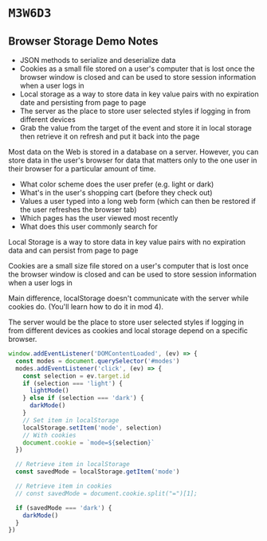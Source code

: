 # `M3W6D3`

## Browser Storage Demo Notes

- JSON methods to serialize and deserialize data
- Cookies as a small file stored on a user's computer that is lost once the browser window is closed and can be used to store session information when a user logs in
- Local storage as a way to store data in key value pairs with no expiration date and persisting from page to page
- The server as the place to store user selected styles if logging in from different devices
- Grab the value from the target of the event and store it in local storage then retrieve it on refresh and put it back into the page

Most data on the Web is stored in a database on a server. However,
you can store data in the user's browser for data that
matters only to the one user in their browser for a particular amount of
time.

- What color scheme does the user prefer (e.g. light or dark)
- What's in the user's shopping cart (before they check out)
- Values a user typed into a long web form (which can then be restored if the user refreshes the browser tab)
- Which pages has the user viewed most recently
- What does this user commonly search for

Local Storage is a way to store data in key value pairs with no
expiration data and can persist from page to page

Cookies are a small size file stored on a user's computer that is lost once the browser window is closed and can be used to store session information when a user logs in

Main difference, localStorage doesn't communicate with the server while cookies do. (You'll learn how to do it in mod 4).

The server would be the place to store user selected styles if logging in from different devices as cookies and local storage depend on a
specific browser.

```js
window.addEventListener('DOMContentLoaded', (ev) => {
  const modes = document.querySelector('#modes')
  modes.addEventListener('click', (ev) => {
    const selection = ev.target.id
    if (selection === 'light') {
      lightMode()
    } else if (selection === 'dark') {
      darkMode()
    }
    // Set item in localStorage
    localStorage.setItem('mode', selection)
    // With cookies
    document.cookie = `mode=${selection}`
  })

  // Retrieve item in localStorage
  const savedMode = localStorage.getItem('mode')

  // Retrieve item in cookies
  // const savedMode = document.cookie.split("=")[1];

  if (savedMode === 'dark') {
    darkMode()
  }
})
```
